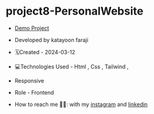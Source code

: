 # project8-PersonalWebsite


- [Demo Project](https://project17-bag-shop.vercel.app/)

- Developed by katayoon faraji

- 🗓️Created - 2024-03-12

- 💻Technologies Used - Html , Css , Tailwind ,

- Responsive
  
- Role - Frontend

- How to reach me 👩🏻: with my [instagram](https://instagram.com/katayoon_faraji_web) and [linkedin](https://www.linkedin.com/in/katayoon-faraji-web-3b722b207r)
